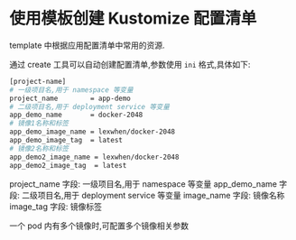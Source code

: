 # 使用模板创建 Kustomize 配置清单

template 中根据应用配置清单中常用的资源.

通过 create 工具可以自动创建配置清单,参数使用 `ini` 格式,具体如下:

```bash
[project-name]
# 一级项目名,用于 namespace 等变量
project_name        = app-demo
# 二级项目名,用于 deployment service 等变量
app_demo_name       = docker-2048
# 镜像1名称和标签
app_demo_image_name = lexwhen/docker-2048
app_demo_image_tag  = latest
# 镜像2名称和标签
app_demo2_image_name = lexwhen/docker-2048
app_demo2_image_tag  = latest
```

project_name 字段: 一级项目名,用于 namespace 等变量
app_demo_name 字段: 二级项目名,用于 deployment service 等变量
image_name 字段: 镜像名称
image_tag 字段: 镜像标签

一个 pod 内有多个镜像时,可配置多个镜像相关参数
